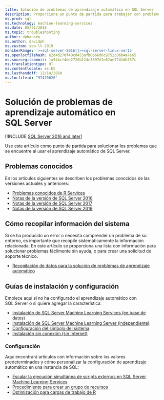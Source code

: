 ```yaml
---
title: Solución de problemas de aprendizaje automático en SQL Server
description: Proporciona un punto de partida para trabajar con problemas de aprendizaje automático en SQL.
ms.prod: sql
ms.technology: machine-learning-services
ms.date: 05/31/2018
ms.topic: troubleshooting
author: dphansen
ms.author: davidph
ms.custom: seo-lt-2019
monikerRange: '>=sql-server-2016||>=sql-server-linux-ver15'
ms.openlocfilehash: e2d4d278f48cd453afb0666d0c9752c86b4a7e65
ms.sourcegitcommit: 1a544cf4dd2720b124c3697d1e62ae7741db757c
ms.translationtype: HT
ms.contentlocale: es-ES
ms.lasthandoff: 12/14/2020
ms.locfileid: "97470626"
---
```

# <a name="troubleshoot-machine-learning-in-sql-server"></a>Solución de problemas de aprendizaje automático en SQL Server
[!INCLUDE [SQL Server 2016 and later](../../includes/applies-to-version/sqlserver2016.md)]

Use este artículo como punto de partida para solucionar los problemas que se encuentre al usar el aprendizaje automático de SQL Server.

## <a name="known-issues"></a>Problemas conocidos

En los artículos siguientes se describen los problemas conocidos de las versiones actuales y anteriores:

+ [Problemas conocidos de R Services](known-issues-for-sql-server-machine-learning-services.md)
+ [Notas de la versión de SQL Server 2016](../../sql-server/sql-server-2016-release-notes.md)
+ [Notas de la versión de SQL Server 2017](../../sql-server/sql-server-2017-release-notes.md)
+ [Notas de la versión de SQL Server 2019](../../sql-server/sql-server-version-15-release-notes.md)

## <a name="how-to-gather-system-information"></a>Cómo recopilar información del sistema

Si se ha producido un error o necesita comprender un problema de su entorno, es importante que recopile sistemáticamente la información relacionada. En este artículo se proporciona una lista con información para solucionar problemas fácilmente sin ayuda, o para crear una solicitud de soporte técnico.

+ [Recopilación de datos para la solución de problemas de aprendizaje automático](data-collection-ml-troubleshooting-process.md)

## <a name="setup-and-configuration-guides"></a>Guías de instalación y configuración

Empiece aquí si no ha configurado el aprendizaje automático con SQL Server o si quiere agregar la característica:

+ [Instalación de SQL Server Machine Learning Services (en base de datos)](../install/sql-machine-learning-services-windows-install.md)
+ [Instalación de SQL Server Machine Learning Server (independiente)](../install/sql-machine-learning-standalone-windows-install.md)
+ [Configuración del símbolo del sistema](../install/sql-ml-component-commandline-install.md)
+ [Instalación sin conexión (sin Internet)](../install/sql-ml-component-install-without-internet-access.md)

### <a name="configuration"></a>Configuración

Aquí encontrará artículos con información sobre los valores predeterminados y cómo personalizar la configuración de aprendizaje automático en una instancia de SQL:

+ [Escalar la ejecución simultánea de scripts externos en SQL Server Machine Learning Services](../administration/scale-concurrent-execution-external-scripts.md)   
+ [Procedimiento para crear un grupo de recursos](../administration/create-external-resource-pool.md)
+ [Optimización para cargas de trabajo de R](../r/operationalizing-your-r-code.md)
